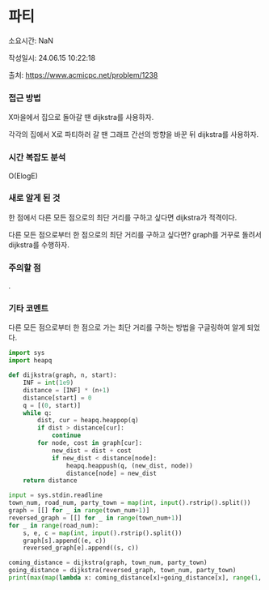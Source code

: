 # 파티

소요시간: NaN

작성일시: 24.06.15 10:22:18

출처: https://www.acmicpc.net/problem/1238

### 접근 방법
X마을에서 집으로 돌아갈 땐 dijkstra를 사용하자.

각각의 집에서 X로 파티하러 갈 땐 그래프 간선의 방향을 바꾼 뒤 dijkstra를 사용하자.

### 시간 복잡도 분석
O(ElogE)

### 새로 알게 된 것
한 점에서 다른 모든 점으로의 최단 거리를 구하고 싶다면 dijkstra가 적격이다.

다른 모든 점으로부터 한 점으로의 최단 거리를 구하고 싶다면? graph를 거꾸로 돌려서 dijkstra를 수행하자.

### 주의할 점
.

### 기타 코멘트
다른 모든 점으로부터 한 점으로 가는 최단 거리를 구하는 방법을 구글링하여 알게 되었다.

```python
import sys
import heapq

def dijkstra(graph, n, start):
    INF = int(1e9)
    distance = [INF] * (n+1)
    distance[start] = 0
    q = [(0, start)]
    while q:
        dist, cur = heapq.heappop(q)
        if dist > distance[cur]:
            continue
        for node, cost in graph[cur]:
            new_dist = dist + cost
            if new_dist < distance[node]:
                heapq.heappush(q, (new_dist, node))
                distance[node] = new_dist
    return distance

input = sys.stdin.readline
town_num, road_num, party_town = map(int, input().rstrip().split())
graph = [[] for _ in range(town_num+1)]
reversed_graph = [[] for _ in range(town_num+1)]
for _ in range(road_num):
    s, e, c = map(int, input().rstrip().split())
    graph[s].append((e, c))
    reversed_graph[e].append((s, c))

coming_distance = dijkstra(graph, town_num, party_town)
going_distance = dijkstra(reversed_graph, town_num, party_town)
print(max(map(lambda x: coming_distance[x]+going_distance[x], range(1, town_num+1))))
```

